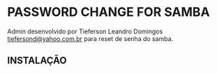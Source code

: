 # PASSWORD CHANGE FOR SAMBA

Admin desenvolvido por Tieferson Leandro Domingos <tiefersond@yahoo.com.br> para reset de senha do samba.

## INSTALAÇÃO
